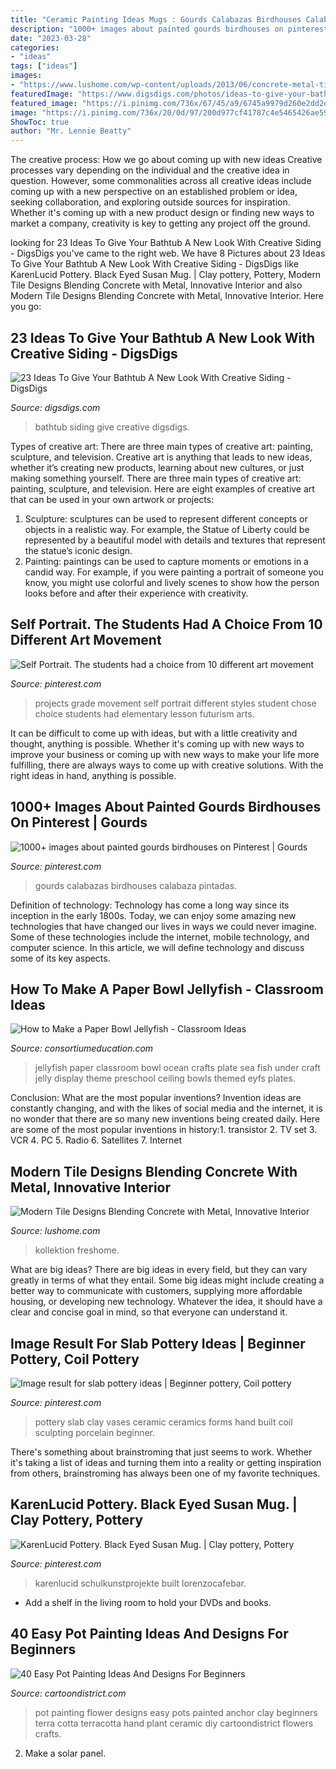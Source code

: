 ```yaml
---
title: "Ceramic Painting Ideas Mugs : Gourds Calabazas Birdhouses Calabaza Pintadas"
description: "1000+ images about painted gourds birdhouses on pinterest"
date: "2023-03-28"
categories:
- "ideas"
tags: ["ideas"]
images:
- "https://www.lushome.com/wp-content/uploads/2013/06/concrete-metal-tiles-modern-tile-designs-9.jpg"
featuredImage: "https://www.digsdigs.com/photos/ideas-to-give-your-bathtub-a-new-look-with-creative-siding-14.jpg"
featured_image: "https://i.pinimg.com/736x/67/45/a9/6745a9979d260e2dd2e0ad98f08e4d34--lesson-planning-school-projects.jpg"
image: "https://i.pinimg.com/736x/20/0d/97/200d977cf41787c4e5465426ae591891.jpg"
ShowToc: true
author: "Mr. Lennie Beatty"
---
```



The creative process: How we go about coming up with new ideas
Creative processes vary depending on the individual and the creative idea in question. However, some commonalities across all creative ideas include coming up with a new perspective on an established problem or idea, seeking collaboration, and exploring outside sources for inspiration. Whether it's coming up with a new product design or finding new ways to market a company, creativity is key to getting any project off the ground.

	

		
looking for 23 Ideas To Give Your Bathtub A New Look With Creative Siding - DigsDigs you've came to the right web. We have 8 Pictures about 23 Ideas To Give Your Bathtub A New Look With Creative Siding - DigsDigs like KarenLucid Pottery. Black Eyed Susan Mug. | Clay pottery, Pottery, Modern Tile Designs Blending Concrete with Metal, Innovative Interior and also Modern Tile Designs Blending Concrete with Metal, Innovative Interior. Here you go:
		
    
## 23 Ideas To Give Your Bathtub A New Look With Creative Siding - DigsDigs

<img loading=lazy src="https://www.digsdigs.com/photos/ideas-to-give-your-bathtub-a-new-look-with-creative-siding-14.jpg" onerror="this.onerror=null;this.src='https://tse2.mm.bing.net/th?id=OIP.3KKpG5FEx0vUagyZ9XZ-xgHaJ3&amp;pid=15.1';" alt="23 Ideas To Give Your Bathtub A New Look With Creative Siding - DigsDigs">

_Source: digsdigs.com_

>bathtub siding give creative digsdigs. 

	

Types of creative art: There are three main types of creative art: painting, sculpture, and television.
Creative art is anything that leads to new ideas, whether it’s creating new products, learning about new cultures, or just making something yourself. There are three main types of creative art: painting, sculpture, and television. Here are eight examples of creative art that can be used in your own artwork or projects: 
1. Sculpture: sculptures can be used to represent different concepts or objects in a realistic way. For example, the Statue of Liberty could be represented by a beautiful model with details and textures that represent the statue’s iconic design. 
2. Painting: paintings can be used to capture moments or emotions in a candid way. For example, if you were painting a portrait of someone you know, you might use colorful and lively scenes to show how the person looks before and after their experience with creativity. 

    
## Self Portrait. The Students Had A Choice From 10 Different Art Movement

<img loading=lazy src="https://i.pinimg.com/736x/67/45/a9/6745a9979d260e2dd2e0ad98f08e4d34--lesson-planning-school-projects.jpg" onerror="this.onerror=null;this.src='https://tse4.mm.bing.net/th?id=OIP.9gvK5oIpgMcEW0hlxGx2AAHaJ6&amp;pid=15.1';" alt="Self Portrait. The students had a choice from 10 different art movement">

_Source: pinterest.com_

>projects grade movement self portrait different styles student chose choice students had elementary lesson futurism arts. 

	

It can be difficult to come up with ideas, but with a little creativity and thought, anything is possible. Whether it's coming up with new ways to improve your business or coming up with new ways to make your life more fulfilling, there are always ways to come up with creative solutions. With the right ideas in hand, anything is possible.

    
## 1000+ Images About Painted Gourds Birdhouses On Pinterest | Gourds

<img loading=lazy src="https://i.pinimg.com/736x/35/86/96/358696874658d1ed009858ddc016047c.jpg" onerror="this.onerror=null;this.src='https://tse2.mm.bing.net/th?id=OIP.51KRIrURabEWZxMzz8DkjwHaJ3&amp;pid=15.1';" alt="1000+ images about painted gourds birdhouses on Pinterest | Gourds">

_Source: pinterest.com_

>gourds calabazas birdhouses calabaza pintadas. 

	

Definition of technology:
Technology has come a long way since its inception in the early 1800s. Today, we can enjoy some amazing new technologies that have changed our lives in ways we could never imagine. Some of these technologies include the internet, mobile technology, and computer science. In this article, we will define technology and discuss some of its key aspects.

    
## How To Make A Paper Bowl Jellyfish - Classroom Ideas

<img loading=lazy src="https://www.consortiumeducation.com/classroom-ideas/wp-content/uploads/2019/06/jelly.jpg" onerror="this.onerror=null;this.src='https://tse2.mm.bing.net/th?id=OIP.3dNnESVkghNYPBEW_FwK-wHaEu&amp;pid=15.1';" alt="How to Make a Paper Bowl Jellyfish - Classroom Ideas">

_Source: consortiumeducation.com_

>jellyfish paper classroom bowl ocean crafts plate sea fish under craft jelly display theme preschool ceiling bowls themed eyfs plates. 

	

Conclusion: What are the most popular inventions?
Invention ideas are constantly changing, and with the likes of social media and the internet, it is no wonder that there are so many new inventions being created daily. Here are some of the most popular inventions in history:1. transistor 2. TV set 3. VCR 4. PC 5. Radio 6. Satellites 7. Internet 
    
## Modern Tile Designs Blending Concrete With Metal, Innovative Interior

<img loading=lazy src="https://www.lushome.com/wp-content/uploads/2013/06/concrete-metal-tiles-modern-tile-designs-9.jpg" onerror="this.onerror=null;this.src='https://tse3.mm.bing.net/th?id=OIP.rzYdxjh_uIQGEj2AmquhtQHaJ3&amp;pid=15.1';" alt="Modern Tile Designs Blending Concrete with Metal, Innovative Interior">

_Source: lushome.com_

>kollektion freshome. 

	

What are big ideas?
There are big ideas in every field, but they can vary greatly in terms of what they entail. Some big ideas might include creating a better way to communicate with customers, supplying more affordable housing, or developing new technology. Whatever the idea, it should have a clear and concise goal in mind, so that everyone can understand it.

    
## Image Result For Slab Pottery Ideas | Beginner Pottery, Coil Pottery

<img loading=lazy src="https://i.pinimg.com/736x/c0/1f/93/c01f93f0d9df29a65c08e8a6bcca0792.jpg" onerror="this.onerror=null;this.src='https://tse2.mm.bing.net/th?id=OIP.BFYXBWZKuFdM1bhv-6J4RwHaLJ&amp;pid=15.1';" alt="Image result for slab pottery ideas | Beginner pottery, Coil pottery">

_Source: pinterest.com_

>pottery slab clay vases ceramic ceramics forms hand built coil sculpting porcelain beginner. 

	

There's something about brainstroming that just seems to work. Whether it's taking a list of ideas and turning them into a reality or getting inspiration from others, brainstroming has always been one of my favorite techniques.

    
## KarenLucid Pottery. Black Eyed Susan Mug. | Clay Pottery, Pottery

<img loading=lazy src="https://i.pinimg.com/736x/20/0d/97/200d977cf41787c4e5465426ae591891.jpg" onerror="this.onerror=null;this.src='https://tse4.mm.bing.net/th?id=OIP.wVqR0tYRxkPhoT4xjKvhbAHaJ3&amp;pid=15.1';" alt="KarenLucid Pottery. Black Eyed Susan Mug. | Clay pottery, Pottery">

_Source: pinterest.com_

>karenlucid schulkunstprojekte built lorenzocafebar. 

	

- Add a shelf in the living room to hold your DVDs and books.

    
## 40 Easy Pot Painting Ideas And Designs For Beginners

<img loading=lazy src="http://www.cartoondistrict.com/wp-content/uploads/2017/08/Easy-Pot-Painting-Ideas-And-Designs-For-Beginners11-1.jpg" onerror="this.onerror=null;this.src='https://tse2.mm.bing.net/th?id=OIP.uxM6ZGurJXNVVpjA5M0g3AHaKT&amp;pid=15.1';" alt="40 Easy Pot Painting Ideas And Designs For Beginners">

_Source: cartoondistrict.com_

>pot painting flower designs easy pots painted anchor clay beginners terra cotta terracotta hand plant ceramic diy cartoondistrict flowers crafts. 

	

2. Make a solar panel.

